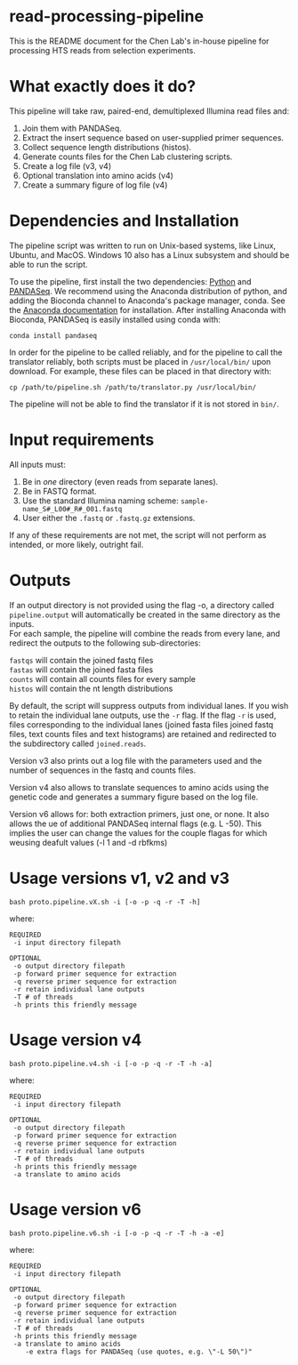 # read-processing-pipeline
This is the README document for the Chen Lab's in-house pipeline for processing HTS reads from selection experiments.

# What exactly does it do?
This pipeline will take raw, paired-end, demultiplexed Illumina read files and:
1. Join them with PANDASeq.
2. Extract the insert sequence based on user-supplied primer sequences.
3. Collect sequence length distributions (histos).
4. Generate counts files for the Chen Lab clustering scripts.
5. Create a log file (v3, v4)
6. Optional translation into amino acids (v4)
7. Create a summary figure of log file (v4)

# Dependencies and Installation
The pipeline script was written to run on Unix-based systems, like Linux, Ubuntu, and MacOS. Windows 10 also has a Linux subsystem and should be able to run the script.

To use the pipeline, first install the two dependencies: [Python](https://www.python.org/downloads/) and [PANDASeq](https://github.com/neufeld/pandaseq/wiki/Installation). We recommend using the Anaconda distribution of python, and adding the Bioconda channel to Anaconda's package manager, conda. See the [Anaconda documentation](https://docs.anaconda.com/anaconda/install/) for installation. After installing Anaconda with Bioconda, PANDASeq is easily installed using conda with:

`conda install pandaseq`

In order for the pipeline to be called reliably, and for the pipeline to call the translator reliably, both scripts must be placed in `/usr/local/bin/` upon download. For example, these files can be placed in that directory with:

`cp /path/to/pipeline.sh /path/to/translator.py /usr/local/bin/` 

The pipeline will not be able to find the translator if it is not stored in `bin/`.

# Input requirements
All inputs must:
1. Be in *one* directory (even reads from separate lanes).
2. Be in FASTQ format.
3. Use the standard Illumina naming scheme: `sample-name_S#_L00#_R#_001.fastq`
4. User either the `.fastq` or `.fastq.gz` extensions.

If any of these requirements are not met, the script will not perform as intended, or more likely, outright fail.
 
# Outputs
If an output directory is not provided using the flag -o, a directory called `pipeline.output` will automatically be created in the same directory as the inputs.  
For each sample, the pipeline will combine the reads from every lane, and redirect the outputs to the following sub-directories:  

`fastqs` will contain the joined fastq files  
`fastas` will contain the joined fasta files  
`counts` will contain all counts files for every sample  
`histos` will contain the nt length distributions  

By default, the script will suppress outputs from individual lanes. If you wish to retain the individual lane outputs, use the `-r` flag. If the flag `-r` is used, files corresponding to the individual lanes (joined fasta files joined fastq files, text counts files and text histograms) are retained and redirected to the subdirectory called `joined.reads`.

Version v3 also prints out a log file with the parameters used and the number of sequences in the fastq and counts files.

Version v4 also allows to translate sequences to amino acids using the genetic code and generates a summary figure based on the log file.

Version v6 allows for: both extraction primers, just one, or none. It also allows the ue of additional PANDASeq internal flags (e.g. L -50). This implies the user can change the values for the couple flagas for which weusing deafult values (-l 1 and -d rbfkms)

# Usage versions v1, v2 and v3
`bash proto.pipeline.vX.sh -i [-o -p -q -r -T -h]`

where:

    REQUIRED
     -i input directory filepath
        
    OPTIONAL
     -o output directory filepath
     -p forward primer sequence for extraction
     -q reverse primer sequence for extraction
     -r retain individual lane outputs
     -T # of threads
     -h prints this friendly message
     
# Usage version v4
`bash proto.pipeline.v4.sh -i [-o -p -q -r -T -h -a]`

where:

    REQUIRED
     -i input directory filepath
        
    OPTIONAL
     -o output directory filepath
     -p forward primer sequence for extraction
     -q reverse primer sequence for extraction
     -r retain individual lane outputs
     -T # of threads
     -h prints this friendly message
     -a translate to amino acids
     
# Usage version v6
`bash proto.pipeline.v6.sh -i [-o -p -q -r -T -h -a -e]`

where:

    REQUIRED
     -i input directory filepath
        
    OPTIONAL
     -o output directory filepath
     -p forward primer sequence for extraction
     -q reverse primer sequence for extraction
     -r retain individual lane outputs
     -T # of threads
     -h prints this friendly message
     -a translate to amino acids
    	-e extra flags for PANDASeq (use quotes, e.g. \"-L 50\")"

     
